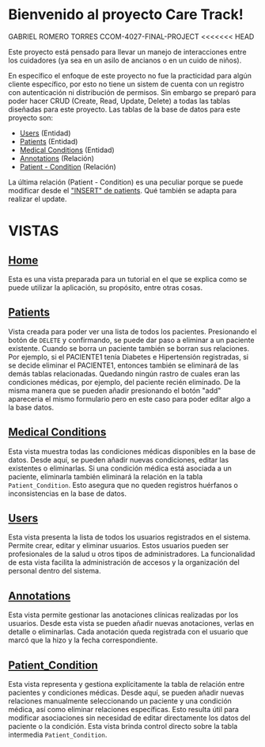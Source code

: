 <h1>Bienvenido al proyecto Care Track!</h1>
    <span>GABRIEL ROMERO TORRES</span>
    <span>CCOM-4027-FINAL-PROJECT</span>
<<<<<<< HEAD

<p>
    Este proyecto está pensado para llevar un manejo de interacciones entre los cuidadores (ya sea en un asilo de ancianos o en un cuido de niños).
</p>


<p>
    En específico el enfoque de este proyecto no fue la practicidad para algún cliente específico, por esto no tiene un sistem de cuenta con un registro con autenticación ni distribución de permisos. Sin embargo se preparó para poder hacer CRUD (Create, Read, Update, Delete) a todas las tablas diseñadas para este proyecto. Las tablas de la base de datos para este proyecto son:
    <ul>
        <li> 
            <a class="" href="https://ada.uprrp.edu/~gabriel.romero5/PROYECTO/users.php">Users</a> (Entidad)
        </li>
        <li>
            <a class="" href="https://ada.uprrp.edu/~gabriel.romero5/PROYECTO/patients.php">Patients</a> (Entidad)
        </li>
        <li>
            <a class="" href="https://ada.uprrp.edu/~gabriel.romero5/PROYECTO/conditions.php">Medical Conditions</a> (Entidad)
        </li>
        <li>
            <a class="" href="https://ada.uprrp.edu/~gabriel.romero5/PROYECTO/patients.php">Annotations</a>  (Relación)  
        </li>
        <li>
            <a class="" href="https://ada.uprrp.edu/~gabriel.romero5/PROYECTO/patient_condition.php">Patient - Condition</a>  (Relación)  
        </li>
    </ul>
</p>


<p>
    La última relación (Patient - Condition) es una peculiar porque se puede modificar desde el
    <a href="https://ada.uprrp.edu/~gabriel.romero5/PROYECTO/patient_insert.php">"INSERT" de patients</a>. Qué también se adapta para realizar el update.
</p>

<h1>VISTAS </h1>

<h2><a href="https://ada.uprrp.edu/~gabriel.romero5/PROYECTO/">Home</a></h2>

<p>
    Esta es una vista preparada para un tutorial en el que se explica como se puede utilizar la aplicación, su propósito, entre otras cosas.
</p>


<h2><a href="https://ada.uprrp.edu/~gabriel.romero5/PROYECTO/patients.php">Patients</a></h2>

<p>
    Vista creada para poder ver una lista de todos los pacientes. Presionando el botón de <code>DELETE</code> y confirmando, se puede dar paso a eliminar a un paciente existente. Cuando se borra un paciente también se borran sus relaciones. Por ejemplo, si el PACIENTE1 tenía Diabetes e Hipertensión registradas, si se decide eliminar el PACIENTE1, entonces también se eliminará de las demás tablas relacionadas. Quedando ningún rastro de cuales eran las condiciones médicas, por ejemplo, del paciente recién eliminado. De la misma manera que se pueden añadir presionando el botón "add" apareceria el mismo formulario pero en este caso para poder editar algo a la base datos.
</p>

<h2><a href="https://ada.uprrp.edu/~gabriel.romero5/PROYECTO/medical_conditions.php">Medical Conditions</a></h2>

<p>
    Esta vista muestra todas las condiciones médicas disponibles en la base de datos. Desde aquí, se pueden añadir nuevas condiciones, editar las existentes o eliminarlas. Si una condición médica está asociada a un paciente, eliminarla también eliminará la relación en la tabla <code>Patient_Condition</code>. Esto asegura que no queden registros huérfanos o inconsistencias en la base de datos.
</p>

<h2><a href="https://ada.uprrp.edu/~gabriel.romero5/PROYECTO/users.php">Users</a></h2>

<p>
    Esta vista presenta la lista de todos los usuarios registrados en el sistema. Permite crear, editar y eliminar usuarios. Estos usuarios pueden ser profesionales de la salud u otros tipos de administradores. La funcionalidad de esta vista facilita la administración de accesos y la organización del personal dentro del sistema.
</p>

<h2><a href="https://ada.uprrp.edu/~gabriel.romero5/PROYECTO/annotations.php">Annotations</a></h2>

<p>
    Esta vista permite gestionar las anotaciones clínicas realizadas por los usuarios. Desde esta vista se pueden añadir nuevas anotaciones, verlas en detalle o eliminarlas. Cada anotación queda registrada con el usuario que marcó que la hizo y la fecha correspondiente.
</p>

<h2><a href="https://ada.uprrp.edu/~gabriel.romero5/PROYECTO/patient_condition.php">Patient_Condition</a></h2>

<p>
    Esta vista representa y gestiona explícitamente la tabla de relación entre pacientes y condiciones médicas. Desde aquí, se pueden añadir nuevas relaciones manualmente seleccionando un paciente y una condición médica, así como eliminar relaciones específicas. Esto resulta útil para modificar asociaciones sin necesidad de editar directamente los datos del paciente o la condición. Esta vista brinda control directo sobre la tabla intermedia <code>Patient_Condition</code>.
</p>

